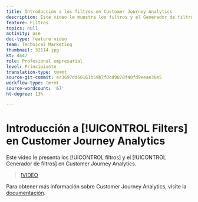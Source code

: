 ```yaml
---
title: Introducción a los filtros en Customer Journey Analytics
description: Este vídeo le muestra los filtros y el Generador de filtros en Adobe Customer Journey Analytics.
feature: Filtros
topics: null
activity: use
doc-type: feature video
team: Technical Marketing
thumbnail: 32114.jpg
kt: 4447
role: Profesional empresarial
level: Principiante
translation-type: tm+mt
source-git-commit: ec3697dd60161b59b7f0cd9878f40fd9eeae30e5
workflow-type: tm+mt
source-wordcount: '67'
ht-degree: 13%

---
```



# Introducción a [!UICONTROL Filters] en Customer Journey Analytics

Este vídeo le presenta los [!UICONTROL filtros] y el [!UICONTROL Generador de filtros] en Customer Journey Analytics.

>[!VIDEO](https://video.tv.adobe.com/v/32114/?quality=12)

Para obtener más información sobre Customer Journey Analytics, visite la [documentación](https://docs.adobe.com/content/help/es-ES/analytics-platform/using/cja-landing.html).
